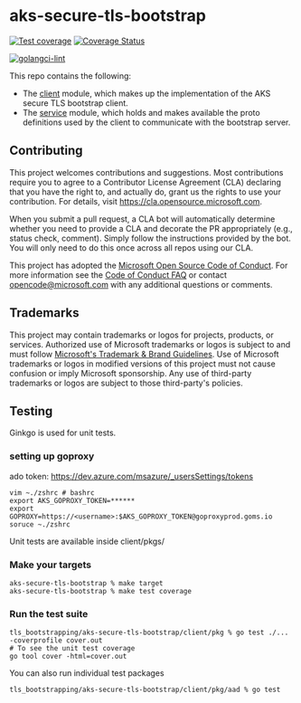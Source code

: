 # aks-secure-tls-bootstrap

[![Test coverage](https://github.com/Azure/aks-tls-bootstrap-client/actions/workflows/check-coverage.yaml/badge.svg)](https://github.com/Azure/aks-tls-bootstrap-client/actions/workflows/check-coverage.yaml)
[![Coverage Status](https://coveralls.io/repos/github/Azure/aks-tls-bootstrap-client/badge.svg?branch=main)](https://coveralls.io/github/Azure/aks-tls-bootstrap-client?branch=main)

[![golangci-lint](https://github.com/Azure/aks-tls-bootstrap-client/actions/workflows/golangci-lint.yaml/badge.svg)](https://github.com/Azure/aks-tls-bootstrap-client/actions/workflows/golangci-lint.yaml)

This repo contains the following:

- The [client](client/) module, which makes up the implementation of the AKS secure TLS bootstrap client.
- The [service](service/) module, which holds and makes available the proto definitions used by the client to communicate with the bootstrap server.

## Contributing

This project welcomes contributions and suggestions.  Most contributions require you to agree to a
Contributor License Agreement (CLA) declaring that you have the right to, and actually do, grant us
the rights to use your contribution. For details, visit https://cla.opensource.microsoft.com.

When you submit a pull request, a CLA bot will automatically determine whether you need to provide
a CLA and decorate the PR appropriately (e.g., status check, comment). Simply follow the instructions
provided by the bot. You will only need to do this once across all repos using our CLA.

This project has adopted the [Microsoft Open Source Code of Conduct](https://opensource.microsoft.com/codeofconduct/).
For more information see the [Code of Conduct FAQ](https://opensource.microsoft.com/codeofconduct/faq/) or
contact [opencode@microsoft.com](mailto:opencode@microsoft.com) with any additional questions or comments.

## Trademarks

This project may contain trademarks or logos for projects, products, or services. Authorized use of Microsoft 
trademarks or logos is subject to and must follow 
[Microsoft's Trademark & Brand Guidelines](https://www.microsoft.com/en-us/legal/intellectualproperty/trademarks/usage/general).
Use of Microsoft trademarks or logos in modified versions of this project must not cause confusion or imply Microsoft sponsorship.
Any use of third-party trademarks or logos are subject to those third-party's policies.

## Testing

Ginkgo is used for unit tests.

### setting up goproxy
ado token: https://dev.azure.com/msazure/_usersSettings/tokens
```
vim ~./zshrc # bashrc 
export AKS_GOPROXY_TOKEN=******
export GOPROXY=https://<username>:$AKS_GOPROXY_TOKEN@goproxyprod.goms.io
soruce ~./zshrc
```


Unit tests are available inside client/pkgs/
### Make your targets
```
aks-secure-tls-bootstrap % make target
aks-secure-tls-bootstrap % make test coverage
```

### Run the test suite
```
tls_bootstrapping/aks-secure-tls-bootstrap/client/pkg % go test ./... -coverprofile cover.out 
# To see the unit test coverage
go tool cover -html=cover.out
```
You can also run individual test packages 
```
tls_bootstrapping/aks-secure-tls-bootstrap/client/pkg/aad % go test
```